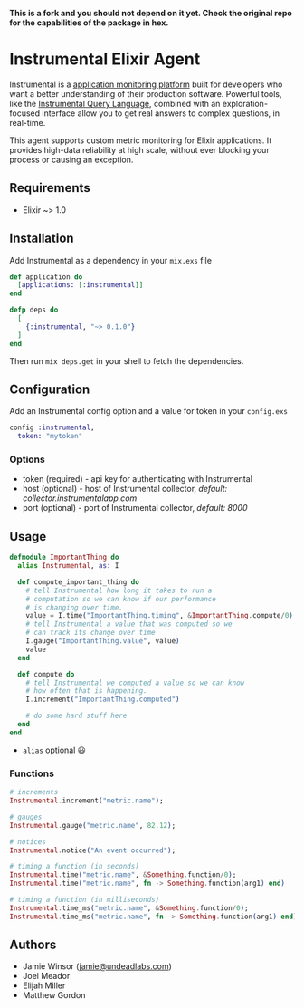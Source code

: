 **This is a fork and you should not depend on it yet. Check the original repo for the capabilities of the package in hex.**

# Instrumental Elixir Agent

Instrumental is a [application monitoring platform](https://instrumentalapp.com) built for developers who want a better understanding of their production software. Powerful tools, like the [Instrumental Query Language](https://instrumentalapp.com/docs/query-language), combined with an exploration-focused interface allow you to get real answers to complex questions, in real-time.

This agent supports custom metric monitoring for Elixir applications. It provides high-data reliability at high scale, without ever blocking your process or causing an exception. 

## Requirements

* Elixir ~> 1.0

## Installation

Add Instrumental as a dependency in your `mix.exs` file

```elixir
def application do
  [applications: [:instrumental]]
end

defp deps do
  [
    {:instrumental, "~> 0.1.0"}
  ]
end
```

Then run `mix deps.get` in your shell to fetch the dependencies.

## Configuration

Add an Instrumental config option and a value for token in your `config.exs`

```elixir
config :instrumental,
  token: "mytoken"
```

### Options

  * token (required) - api key for authenticating with Instrumental
  * host (optional) - host of Instrumental collector, *default: collector.instrumentalapp.com*
  * port (optional) - port of Instrumental collector, *default: 8000*


## Usage

```elixir
defmodule ImportantThing do
  alias Instrumental, as: I

  def compute_important_thing do
    # tell Instrumental how long it takes to run a
    # computation so we can know if our performance
    # is changing over time.
    value = I.time("ImportantThing.timing", &ImportantThing.compute/0)
    # tell Instrumental a value that was computed so we
    # can track its change over time
    I.gauge("ImportantThing.value", value)
    value
  end

  def compute do
    # tell Instrumental we computed a value so we can know
    # how often that is happening.
    I.increment("ImportantThing.computed")

    # do some hard stuff here
  end
end

```
* `alias` optional :smiley:


### Functions

```elixir
# increments
Instrumental.increment("metric.name");

# gauges
Instrumental.gauge("metric.name", 82.12);

# notices
Instrumental.notice("An event occurred");

# timing a function (in seconds)
Instrumental.time("metric.name", &Something.function/0);
Instrumental.time("metric.name", fn -> Something.function(arg1) end)

# timing a function (in milliseconds)
Instrumental.time_ms("metric.name", &Something.function/0);
Instrumental.time_ms("metric.name", fn -> Something.function(arg1) end)

```

## Authors

* Jamie Winsor (<jamie@undeadlabs.com>)
* Joel Meador
* Elijah Miller
* Matthew Gordon
